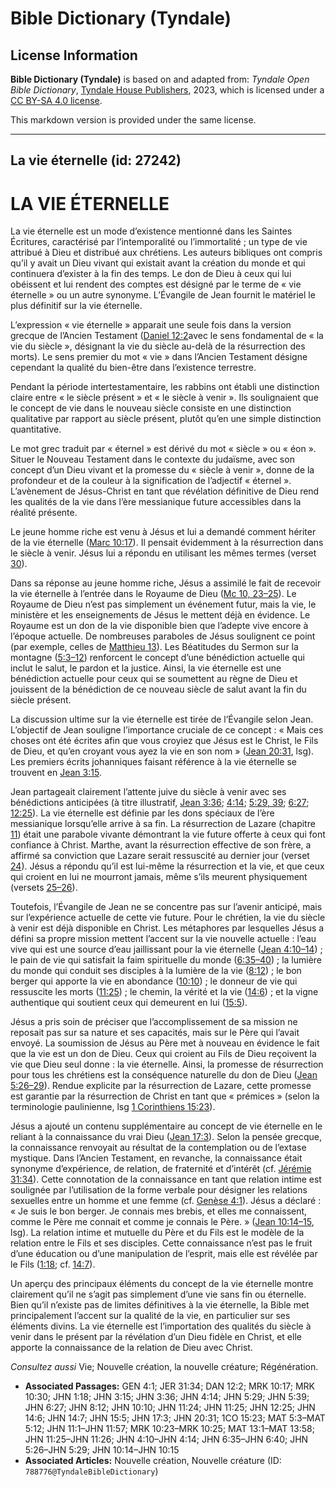 # Bible Dictionary (Tyndale)

## License Information

**Bible Dictionary (Tyndale)** is based on and adapted from: _Tyndale Open Bible Dictionary_, [Tyndale House Publishers](https://tyndaleopenresources.com/), 2023, which is licensed under a [CC BY-SA 4.0 license](https://creativecommons.org/licenses/by-sa/4.0/legalcode.en).

This markdown version is provided under the same license.



--------------------------------

## La vie éternelle (id: 27242)

LA VIE ÉTERNELLE
================

La vie éternelle est un mode d’existence mentionné dans les Saintes Écritures, caractérisé par l’intemporalité ou l’immortalité ; un type de vie attribué à Dieu et distribué aux chrétiens. Les auteurs bibliques ont compris qu’il y avait un Dieu vivant qui existait avant la création du monde et qui continuera d’exister à la fin des temps. Le don de Dieu à ceux qui lui obéissent et lui rendent des comptes est désigné par le terme de « vie éternelle » ou un autre synonyme. L’Évangile de Jean fournit le matériel le plus définitif sur la vie éternelle.

L’expression « vie éternelle » apparait une seule fois dans la version grecque de l’Ancien Testament ([Daniel 12:2](https://ref.ly/Dan12:2)avec le sens fondamental de « la vie du siècle », désignant la vie du siècle au\-delà de la résurrection des morts). Le sens premier du mot « vie » dans l’Ancien Testament désigne cependant la qualité du bien\-être dans l’existence terrestre.

Pendant la période intertestamentaire, les rabbins ont établi une distinction claire entre « le siècle présent » et « le siècle à venir ». Ils soulignaient que le concept de vie dans le nouveau siècle consiste en une distinction qualitative par rapport au siècle présent, plutôt qu’en une simple distinction quantitative.

Le mot grec traduit par « éternel » est dérivé du mot « siècle » ou « éon ». Situer le Nouveau Testament dans le contexte du judaïsme, avec son concept d’un Dieu vivant et la promesse du « siècle à venir », donne de la profondeur et de la couleur à la signification de l’adjectif « éternel ». L’avènement de Jésus\-Christ en tant que révélation définitive de Dieu rend les qualités de la vie dans l’ère messianique future accessibles dans la réalité présente.

Le jeune homme riche est venu à Jésus et lui a demandé comment hériter de la vie éternelle ([Marc 10:17](https://ref.ly/Mark10:17)). Il pensait évidemment à la résurrection dans le siècle à venir. Jésus lui a répondu en utilisant les mêmes termes (verset [30](https://ref.ly/Mark10:30)).

Dans sa réponse au jeune homme riche, Jésus a assimilé le fait de recevoir la vie éternelle à l’entrée dans le Royaume de Dieu ([Mc 10, 23–25](https://ref.ly/Mark10:23-Mark10:25)). Le Royaume de Dieu n’est pas simplement un événement futur, mais la vie, le ministère et les enseignements de Jésus le mettent déjà en évidence. Le Royaume est un don de la vie disponible bien que l’adepte vive encore à l’époque actuelle. De nombreuses paraboles de Jésus soulignent ce point (par exemple, celles de [Matthieu 13](https://ref.ly/Matt13:1-Matt13:58)). Les Béatitudes du Sermon sur la montagne ([5:3–12](https://ref.ly/Matt5:3-Matt5:12)) renforcent le concept d’une bénédiction actuelle qui inclut le salut, le pardon et la justice. Ainsi, la vie éternelle est une bénédiction actuelle pour ceux qui se soumettent au règne de Dieu et jouissent de la bénédiction de ce nouveau siècle de salut avant la fin du siècle présent.

La discussion ultime sur la vie éternelle est tirée de l’Évangile selon Jean. L’objectif de Jean souligne l’importance cruciale de ce concept : « Mais ces choses ont été écrites afin que vous croyiez que Jésus est le Christ, le Fils de Dieu, et qu’en croyant vous ayez la vie en son nom » ([Jean 20:31](https://ref.ly/John20:31), lsg). Les premiers écrits johanniques faisant référence à la vie éternelle se trouvent en [Jean 3:15](https://ref.ly/John3:15).

Jean partageait clairement l’attente juive du siècle à venir avec ses bénédictions anticipées (à titre illustratif, [Jean 3:36](https://ref.ly/John3:36); [4:14](https://ref.ly/John4:14); [5:29, 39](https://ref.ly/John5:29,John5:39); [6:27](https://ref.ly/John6:27); [12:25](https://ref.ly/John12:25)). La vie éternelle est définie par les dons spéciaux de l’ère messianique lorsqu’elle arrive à sa fin. La résurrection de Lazare (chapitre [11](https://ref.ly/John11:1-John11:57)) était une parabole vivante démontrant la vie future offerte à ceux qui font confiance à Christ. Marthe, avant la résurrection effective de son frère, a affirmé sa conviction que Lazare serait ressuscité au dernier jour (verset [24](https://ref.ly/John11:24)). Jésus a répondu qu’il est lui\-même la résurrection et la vie, et que ceux qui croient en lui ne mourront jamais, même s’ils meurent physiquement (versets [25–26](https://ref.ly/John11:25-John11:26)).

Toutefois, l’Évangile de Jean ne se concentre pas sur l’avenir anticipé, mais sur l’expérience actuelle de cette vie future. Pour le chrétien, la vie du siècle à venir est déjà disponible en Christ. Les métaphores par lesquelles Jésus a défini sa propre mission mettent l’accent sur la vie nouvelle actuelle : l’eau vive qui est une source d’eau jaillissant pour la vie éternelle ([Jean 4:10–14](https://ref.ly/John4:10-John4:14)) ; le pain de vie qui satisfait la faim spirituelle du monde ([6:35–40](https://ref.ly/John6:35-John6:40)) ; la lumière du monde qui conduit ses disciples à la lumière de la vie ([8:12](https://ref.ly/John8:12)) ; le bon berger qui apporte la vie en abondance ([10:10](https://ref.ly/John10:10)) ; le donneur de vie qui ressuscite les morts ([11:25](https://ref.ly/John11:25)) ; le chemin, la vérité et la vie ([14:6](https://ref.ly/John14:6)) ; et la vigne authentique qui soutient ceux qui demeurent en lui ([15:5](https://ref.ly/John15:5)).

Jésus a pris soin de préciser que l’accomplissement de sa mission ne reposait pas sur sa nature et ses capacités, mais sur le Père qui l’avait envoyé. La soumission de Jésus au Père met à nouveau en évidence le fait que la vie est un don de Dieu. Ceux qui croient au Fils de Dieu reçoivent la vie que Dieu seul donne : la vie éternelle. Ainsi, la promesse de résurrection pour tous les chrétiens est la conséquence naturelle du don de Dieu ([Jean 5:26–29](https://ref.ly/John5:26-John5:29)). Rendue explicite par la résurrection de Lazare, cette promesse est garantie par la résurrection de Christ en tant que « prémices » (selon la terminologie paulinienne, lsg [1 Corinthiens 15:23](https://ref.ly/1Cor15:23)).

Jésus a ajouté un contenu supplémentaire au concept de vie éternelle en le reliant à la connaissance du vrai Dieu ([Jean 17:3](https://ref.ly/John17:3)). Selon la pensée grecque, la connaissance renvoyait au résultat de la contemplation ou de l’extase mystique. Dans l’Ancien Testament, en revanche, la connaissance était synonyme d’expérience, de relation, de fraternité et d’intérêt (cf. [Jérémie 31:34](https://ref.ly/Jer31:34)). Cette connotation de la connaissance en tant que relation intime est soulignée par l’utilisation de la forme verbale pour désigner les relations sexuelles entre un homme et une femme (cf. [Genèse 4:1](https://ref.ly/Gen4:1)). Jésus a déclaré : « Je suis le bon berger. Je connais mes brebis, et elles me connaissent, comme le Père me connait et comme je connais le Père. » ([Jean 10:14–15](https://ref.ly/John10:14-John10:15), lsg). La relation intime et mutuelle du Père et du Fils est le modèle de la relation entre le Fils et ses disciples. Cette connaissance n’est pas le fruit d’une éducation ou d’une manipulation de l’esprit, mais elle est révélée par le Fils ([1:18](https://ref.ly/John1:18); cf. [14:7](https://ref.ly/John14:7)).

Un aperçu des principaux éléments du concept de la vie éternelle montre clairement qu’il ne s’agit pas simplement d’une vie sans fin ou éternelle. Bien qu’il n’existe pas de limites définitives à la vie éternelle, la Bible met principalement l’accent sur la qualité de la vie, en particulier sur ses éléments divins. La vie éternelle est l’importation des qualités du siècle à venir dans le présent par la révélation d’un Dieu fidèle en Christ, et elle apporte la connaissance de la relation de Dieu avec Christ.

*Consultez aussi* Vie; Nouvelle création, la nouvelle créature; Régénération.

* **Associated Passages:** GEN 4:1; JER 31:34; DAN 12:2; MRK 10:17; MRK 10:30; JHN 1:18; JHN 3:15; JHN 3:36; JHN 4:14; JHN 5:29; JHN 5:39; JHN 6:27; JHN 8:12; JHN 10:10; JHN 11:24; JHN 11:25; JHN 12:25; JHN 14:6; JHN 14:7; JHN 15:5; JHN 17:3; JHN 20:31; 1CO 15:23; MAT 5:3–MAT 5:12; JHN 11:1–JHN 11:57; MRK 10:23–MRK 10:25; MAT 13:1–MAT 13:58; JHN 11:25–JHN 11:26; JHN 4:10–JHN 4:14; JHN 6:35–JHN 6:40; JHN 5:26–JHN 5:29; JHN 10:14–JHN 10:15
* **Associated Articles:** Nouvelle création, Nouvelle créature (ID: `788776@TyndaleBibleDictionary`)

